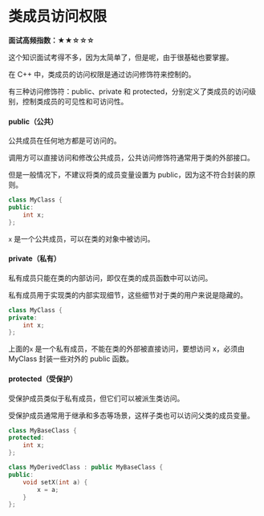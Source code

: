 # 类成员访问权限

**面试高频指数：★★☆☆☆**

这个知识面试考得不多，因为太简单了，但是呢，由于很基础也要掌握。

在 C++ 中，类成员的访问权限是通过访问修饰符来控制的。

有三种访问修饰符：public、private 和 protected，分别定义了类成员的访问级别，控制类成员的可见性和可访问性。

#### public（公共）

 公共成员在任何地方都是可访问的。

调用方可以直接访问和修改公共成员，公共访问修饰符通常用于类的外部接口。

但是一般情况下，不建议将类的成员变量设置为 public，因为这不符合封装的原则。

```cpp
class MyClass {
public:
    int x;
};
```

`x` 是一个公共成员，可以在类的对象中被访问。

#### private（私有） 

私有成员只能在类的内部访问，即仅在类的成员函数中可以访问。

私有成员用于实现类的内部实现细节，这些细节对于类的用户来说是隐藏的。

```cpp
class MyClass {
private:
    int x;
};
```

上面的`x` 是一个私有成员，不能在类的外部被直接访问，要想访问 x，必须由 MyClass 封装一些对外的 public 函数。

#### protected（受保护）

受保护成员类似于私有成员，但它们可以被派生类访问。

受保护成员通常用于继承和多态等场景，这样子类也可以访问父类的成员变量。

```cpp
class MyBaseClass {
protected:
    int x;
};

class MyDerivedClass : public MyBaseClass {
public:
    void setX(int a) {
        x = a;
    }
};
```


